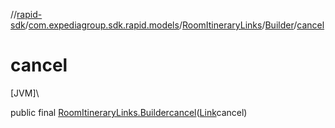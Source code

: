 //[rapid-sdk](../../../../index.md)/[com.expediagroup.sdk.rapid.models](../../index.md)/[RoomItineraryLinks](../index.md)/[Builder](index.md)/[cancel](cancel.md)

# cancel

[JVM]\

public final [RoomItineraryLinks.Builder](index.md)[cancel](cancel.md)([Link](../../-link/index.md)cancel)

